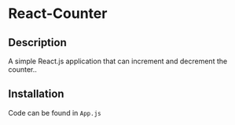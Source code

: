 # React-Counter

## Description
A simple React.js application that can increment and decrement the counter..
## Installation
Code can be found in `App.js`
